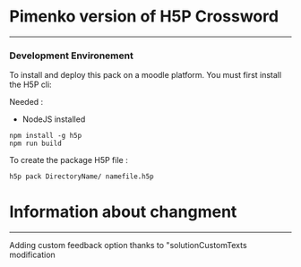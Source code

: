 # Pimenko version of H5P Crossword #
** **
### Development Environement ###
To install and deploy this pack on a moodle platform.
You must first install the H5P cli:

Needed :
- NodeJS installed

```
npm install -g h5p
npm run build
```

To create the package H5P file :
```
h5p pack DirectoryName/ namefile.h5p
```


# Information about changment 
** **
Adding custom feedback option thanks to "solutionCustomTexts modification
